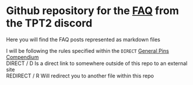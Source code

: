 # Github repository for the [FAQ](https://discord.com/channels/488444879836413975/1140653422614413332) from the TPT2 discord

Here you will find the FAQ posts represented as markdown files<br>

I will be following the rules specified within the `DIRECT` [General Pins Compendium](https://discord.com/channels/488444879836413975/926940645027905576/926940646978248734)<br>
DIRECT / D Is a direct link to somewhere outside of this repo to an external site<br>
REDIRECT / R Will redirect you to another file within this repo

